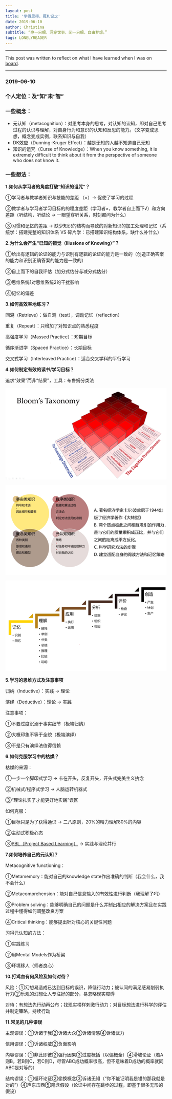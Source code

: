 ```yaml
---
layout: post
title: '学得思得，辄札记之'
date: 2019-06-10
author: Christina
subtitle: “睁一只眼，洞穿世事，闭一只眼，自由梦想。”
tags: LONELYREADER
---
```


---

 This post was written to reflect on what I have learned when I was on [board](https://www.lonelyreader.com).

---

### 2019-06-10

### 个人定位：及“知”未“智”

### 一些概念：

- 元认知（metacognition）：对思考本身的思考，对认知的认知，即对自己思考过程的认识与理解，对自身行为和意识的认知和反思的能力。（文字变成思想，概念变成实例，联系知识与自我）
- DK效应（Dunning-Kruger Effect）：越是无知的人越不知道自己无知
- 知识的诅咒（Curse of Knowledge）：When you know something, it is extremely difficult to think about it from the perspective of someone who does not know it.

### 一些想法：

**1.如何从学习者的角度打破“知识的诅咒”？**

①学习者与教学者知识与技能的差距 （×）→ 促使了学习的过程

②教学者与学习者学习目标的的程度差距（学习者×，教学者自上而下√）和方向差距（听结构，听结论 → 一眼望穿听关系，时刻都问为什么）

③习惯和记忆的差距 → 缺少知识的结构而导致的对新知识的加工处理和记忆（系统学：搭建完整的知识体系 VS 碎片学：已搭建知识结构体系，缺什么补什么）

**2.为什么会产生“已知的错觉（Illusions of Knowing）”？**

①给出有逻辑的论证的能力与识别有逻辑的论证的能力是一致的（创造正确答案的能力和识别正确答案的能力是一致的）

②自上而下的自我评估（加分式估分与减分式估分）

③思维系统1对思维系统2的干扰影响

④记忆的偏差

**3.如何高效率地练习？**

回溯（Retrieve）：做自测（test），调动记忆（reflection）

重复（Repeat）：只增加了对知识点的熟悉程度

高强度学习（Massed Practice）：短期目标

循序渐进学（Spaced Practice）：长期目标

交叉式学习（Interleaved Practice）：适合交叉学科的平行学习

**4.如何制定有效的读书/学习目标？**

追求“效果”而非“结果”，工具：布鲁姆分类法

![](/assets/img/2019-07-09_192428.png)

![](/assets/img/2019-07-09_194528.png)

![](/assets/img/2019-07-09_194814.png)

**5.学习的思维方式及注意事项**

归纳（Inductive）：实践 → 理论

演绎（Deductive）：理论 → 实践

注意事项：

①不要过度沉溺于事实细节（极端归纳）

②大概印象不等于全貌（极端演绎）

③不是只有演绎法值得信赖

**6.如何克服学习中的枯燥？**

枯燥的来源：

①一步一个脚印式学习 → 卡在开头，反复开头，开头式完美主义执念

②机械式/程序式学习 → 人脑运转机器式

③“理论扎实了才能更好地实践”误区 

如何克服：

①目标只是为了获得通识 → 二八原则，20%的精力理解80%的内容

②主动式积极心态

③[PBL（Project Based Learning）](https://www.edutopia.org/project-based-learning) → 实践与理论并行

**7.如何培养自己的元认知？**

Metacognitive functioning：

①Metamemory：能对自己的knowledge state作出准确的判断（我会什么，我不会什么）

②Metacomprehension：能对自己信息输入的有效性进行判断（我理解了吗）

③Problem solving：能够明确自己的问题是什么并制出相应的解决方案且在实践过程中懂得如何调整改良方案

④Critical thinking：能够提出针对核心的关键性问题

习得元认知的方法：

①实践练习

②用Mental Models作为桥梁

③环境移人（师者良心）

**10.打鸡血有何风险及如何对待？**

风险：①幻想易造成已达到目标的误识，降低行动力；被认同的满足感易削弱执行力②乐观的幻想让人专注好的部分，易忽略现实障碍

对待：有想法先行动再公布；找现实榜样刺激行动力；对目标想法进行科学的评估并制定策略，持续行动

**11.常见的几种谬误**

主观谬误：①诉诸于我②诉诸大众③诉诸情感④诉诸武力

信用谬误：①诉诸权威②负面影响

内容谬误：①非此即彼②强行因果③过度概括（以偏概全）④滑坡论证（若A则B，若B则C，若C则D，尽管ABC成功概率很高，但不意味着D成功的概率就同ABC是对等的）

结构谬误：①循环论证②偷换概念③诉诸无知（“你不能证明我是错的那我就是对的”）④声东击西⑤隐含假设（论证中间存在跳步的过程，即基于很多无形的假设）

















